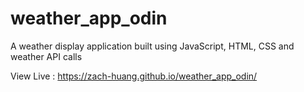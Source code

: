 # weather_app_odin
A weather display application built using JavaScript, HTML, CSS and weather API calls

View Live : https://zach-huang.github.io/weather_app_odin/
